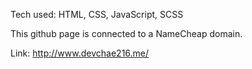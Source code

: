 Tech used: HTML, CSS, JavaScript, SCSS

This github page is connected to a NameCheap domain.

Link: http://www.devchae216.me/
